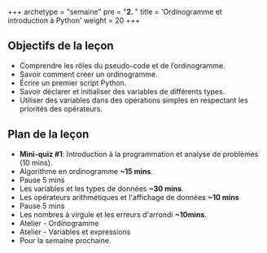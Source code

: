 +++
archetype = "semaine"
pre = "<b>2. </b>"
title = 'Ordinogramme et introduction à Python'
weight = 20
+++

## Objectifs de la leçon

- Comprendre les rôles du pseudo-code et de l’ordinogramme.
- Savoir comment créer un ordinogramme.
- Écrire un premier script Python.
- Savoir déclarer et initialiser des variables de différents types.
- Utiliser des variables dans des opérations simples en respectant les priorités des opérateurs.

## Plan de la leçon

- **Mini-quiz #1**: Introduction à la programmation et analyse de problèmes (10 mins).
- Algorithme en ordinogramme **~15 mins**.
- Pause 5 mins
- Les variables et les types de données **~30 mins**.
- Les opérateurs arithmétiques et l'affichage de données **~10 mins**
- Pause 5 mins
- Les nombres à virgule et les erreurs d'arrondi **~10mins**.
- Atelier - Ordinogramme
- Atelier - Variables et expressions
- Pour la semaine prochaine.